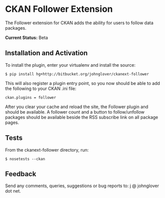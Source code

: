 CKAN Follower Extension
=======================

The Follower extension for CKAN adds the ability for users to follow
data packages.

**Current Status:** Beta

Installation and Activation
---------------------------

To install the plugin, enter your virtualenv and install the source:

    $ pip install hg+http://bitbucket.org/johnglover/ckanext-follower

This will also register a plugin entry point, so you now should be 
able to add the following to your CKAN .ini file:

    ckan.plugins = follower
 
After you clear your cache and reload the site, the Follower plugin
and should be available. 
A follower count and a button to follow/unfollow packages should be
available beside the RSS subscribe link on all package pages.

Tests
-----
From the ckanext-follower directory, run:

    $ nosetests --ckan

Feedback
--------
Send any comments, queries, suggestions or bug reports to:
j @ johnglover dot net.
